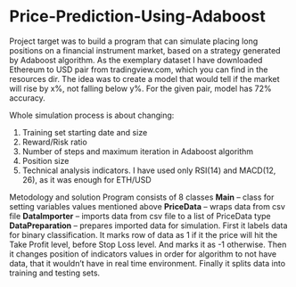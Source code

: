 # Price-Prediction-Using-Adaboost

Project target was to build a program that can simulate placing long positions on a financial instrument market, based on a strategy generated by Adaboost algorithm. 
As the exemplary dataset I have downloaded Ethereum to USD pair from tradingview.com, which you can find in the resources dir.
The idea was to create a model that would tell if the market will rise by x%, not falling below y%.
For the given pair, model has 72% accuracy.

Whole simulation process is about changing:
1)	Training set starting date and size
2)	Reward/Risk ratio
3)	Number of steps and maximum iteration in Adaboost algorithm
4)	Position size
5)	Technical analysis indicators. I have used only RSI(14) and MACD(12, 26), as it was enough for ETH/USD

Metodology and solution
Program consists of 8 classes
**Main** – class for setting variables values mentioned above
**PriceData** – wraps data from csv file
**DataImporter** – imports data from csv file to a list of PriceData type
**DataPreparation** – prepares imported data for simulation. 
First it labels data for binary classification. It marks row of data as 1 if it the price will hit the Take Profit level, before Stop Loss level. And marks it as -1 otherwise.
Then it changes position of indicators values in order for algorithm to not have data, that it wouldn’t have in real time environment.
Finally it splits data into training and testing sets.

